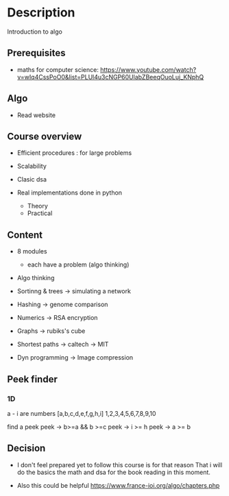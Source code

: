 # Description

Introduction to algo

## Prerequisites

- maths for computer science: https://www.youtube.com/watch?v=wIq4CssPoO0&list=PLUl4u3cNGP60UlabZBeeqOuoLuj_KNphQ

## Algo

- Read website

## Course overview

- Efficient procedures : for large problems

- Scalability

- Clasic dsa

- Real implementations done in python

  - Theory
  - Practical

## Content

- 8 modules

  - each have a problem (algo thinking)

- Algo thinking
- Sortinng & trees -> simulating a network
- Hashing -> genome comparison
- Numerics -> RSA encryption
- Graphs -> rubiks's cube
- Shortest paths -> caltech -> MIT
- Dyn programming -> Image compression
<!-- - Advanced topics ->  -->

## Peek finder

### 1D

a - i are numbers
[a,b,c,d,e,f,g,h,i]
1,2,3,4,5,6,7,8,9,10

find a peek
peek -> b>=a && b >=c
peek -> i >= h
peek -> a >= b

## Decision
- I don't feel prepared yet to follow this course is for that reason
That i will do the basics the math and dsa for the book reading in this moment.

- Also this could be helpful
    https://www.france-ioi.org/algo/chapters.php
<!-- - Think in designing algo class -->

